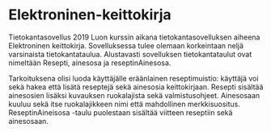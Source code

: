 # Elektroninen-keittokirja
Tietokantasovellus 2019 
Luon kurssin aikana tietokantasovelluksen aiheena Elektroninen keittokirja.
Sovelluksessa tulee olemaan korkeintaan neljä varsinaista tietokantataulua. Alustavasti sovelluksen tietokantataulut ovat nimeltään Resepti, ainesosa ja reseptinAinesosa. 

Tarkoituksena olisi luoda käyttäjälle eräänlainen reseptimuistio: käyttäjä voi sekä hakea että lisätä reseptejä sekä ainesosia keittokirjaan. Resepti sisältää ainesosien lisäksi kuvauksen ruokalajista sekä 
valmistusohjeet. Ainesosaan kuuluu sekä itse ruokalajikkeen nimi että mahdollinen merkkisuositus. ReseptinAineisosa -taulu puolestaan sisältää viitteen reseptiin sekä ainesosaan.
